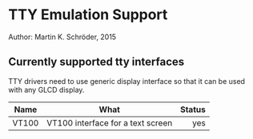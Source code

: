 TTY Emulation Support
===================

Author: Martin K. Schröder, 2015

Currently supported tty interfaces
------------------------

TTY drivers need to use generic display interface so that it can be used with any GLCD display. 

|  Name    |    What       |Status |
|----------|:-------------:|------:|
 VT100  |  VT100 interface for a text screen   |  yes  

